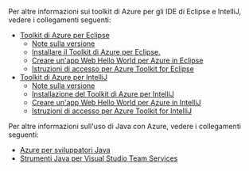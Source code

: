 Per altre informazioni sui toolkit di Azure per gli IDE di Eclipse e IntelliJ, vedere i collegamenti seguenti:

* [Toolkit di Azure per Eclipse](../eclipse/azure-toolkit-for-eclipse.md) 
  * [Note sulla versione](https://github.com/Microsoft/azure-tools-for-java/releases) 
  * [Installare il Toolkit di Azure per Eclipse.](../eclipse/azure-toolkit-for-eclipse-installation.md) 
  * [Creare un'app Web Hello World per Azure in Eclipse](../eclipse/azure-toolkit-for-eclipse-create-hello-world-web-app.md) 
  * [Istruzioni di accesso per Azure Toolkit for Eclipse](../eclipse/azure-toolkit-for-eclipse-sign-in-instructions.md) 
* [Toolkit di Azure per IntelliJ](../intellij/azure-toolkit-for-intellij.md) 
  * [Note sulla versione](https://github.com/Microsoft/azure-tools-for-java/releases) 
  * [Installazione del Toolkit di Azure per IntelliJ](../intellij/azure-toolkit-for-intellij-installation.md) 
  * [Creare un'app Web Hello World per Azure in IntelliJ](../intellij/azure-toolkit-for-intellij-create-hello-world-web-app.md) 
  * [Istruzioni di accesso per Azure Toolkit for IntelliJ](../intellij/azure-toolkit-for-intellij-sign-in-instructions.md) 

Per altre informazioni sull'uso di Java con Azure, vedere i collegamenti seguenti: 

* [Azure per sviluppatori Java](https://docs.microsoft.com/java/azure/) 
* [Strumenti Java per Visual Studio Team Services](https://java.visualstudio.com/) 
<!-- TODO: Add URLs for Java in VSCode here --> 
